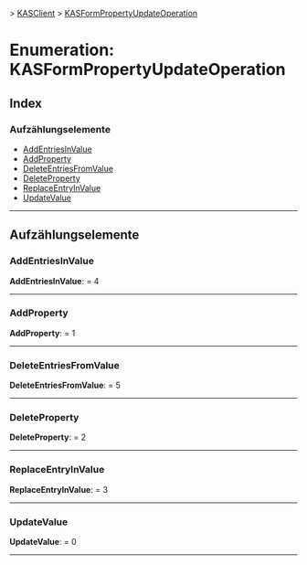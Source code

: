 [](../README.md) > [KASClient](../modules/kasclient.md) > [KASFormPropertyUpdateOperation](../enums/kasclient.kasformpropertyupdateoperation.md)

# <a name="enumeration-kasformpropertyupdateoperation"></a>Enumeration: KASFormPropertyUpdateOperation

## <a name="index"></a>Index 

### <a name="enumeration-members"></a>Aufzählungselemente

* [AddEntriesInValue](kasclient.kasformpropertyupdateoperation.md#addentriesinvalue)
* [AddProperty](kasclient.kasformpropertyupdateoperation.md#addproperty)
* [DeleteEntriesFromValue](kasclient.kasformpropertyupdateoperation.md#deleteentriesfromvalue)
* [DeleteProperty](kasclient.kasformpropertyupdateoperation.md#deleteproperty)
* [ReplaceEntryInValue](kasclient.kasformpropertyupdateoperation.md#replaceentryinvalue)
* [UpdateValue](kasclient.kasformpropertyupdateoperation.md#updatevalue)

---

## <a name="enumeration-members"></a>Aufzählungselemente

<a id="addentriesinvalue"></a>

###  <a name="addentriesinvalue"></a>AddEntriesInValue

**AddEntriesInValue**: = 4

___
<a id="addproperty"></a>

###  <a name="addproperty"></a>AddProperty

**AddProperty**: = 1

___
<a id="deleteentriesfromvalue"></a>

###  <a name="deleteentriesfromvalue"></a>DeleteEntriesFromValue

**DeleteEntriesFromValue**: = 5

___
<a id="deleteproperty"></a>

###  <a name="deleteproperty"></a>DeleteProperty

**DeleteProperty**: = 2

___
<a id="replaceentryinvalue"></a>

###  <a name="replaceentryinvalue"></a>ReplaceEntryInValue

**ReplaceEntryInValue**: = 3

___
<a id="updatevalue"></a>

###  <a name="updatevalue"></a>UpdateValue

**UpdateValue**: = 0

___

